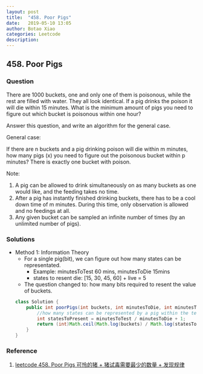 ```yaml
---
layout: post
title:  "458. Poor Pigs"
date:   2019-05-10 13:05
author: Botao Xiao
categories: Leetcode
description:
---
```

## 458. Poor Pigs

### Question
There are 1000 buckets, one and only one of them is poisonous, while the rest are filled with water. They all look identical. If a pig drinks the poison it will die within 15 minutes. What is the minimum amount of pigs you need to figure out which bucket is poisonous within one hour?

Answer this question, and write an algorithm for the general case.

General case:

If there are n buckets and a pig drinking poison will die within m minutes, how many pigs (x) you need to figure out the poisonous bucket within p minutes? There is exactly one bucket with poison.

Note:
1. A pig can be allowed to drink simultaneously on as many buckets as one would like, and the feeding takes no time.
2. After a pig has instantly finished drinking buckets, there has to be a cool down time of m minutes. During this time, only observation is allowed and no feedings at all.
3. Any given bucket can be sampled an infinite number of times (by an unlimited number of pigs).


### Solutions
* Method 1: Information Theory
    * For a single pig(bit), we can figure out how many states can be representated.
        * Example: minutesToTest 60 mins, minutesToDie 15mins
        * states to resent die: [15, 30, 45, 60] + live = 5
    * The question changed to: how many bits required to resent the value of buckets.
    ```Java
   class Solution {
        public int poorPigs(int buckets, int minutesToDie, int minutesToTest) {
            //how many states can be represented by a pig within the test.
            int statesToPresent = minutesToTest / minutesToDie + 1;
            return (int)Math.ceil(Math.log(buckets) / Math.log(statesToPresent));
        }
    }
	```

### Reference
1. [leetcode 458. Poor Pigs 可怜的猪 + 猪试毒需要最少的数量 + 发现规律](https://blog.csdn.net/JackZhang_123/article/details/78775716)